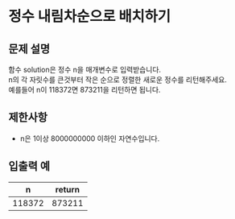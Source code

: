 # 정수 내림차순으로 배치하기

## 문제 설명

함수 solution은 정수 n을 매개변수로 입력받습니다.  
n의 각 자릿수를 큰것부터 작은 순으로 정렬한 새로운 정수를 리턴해주세요.  
예를들어 n이 118372면 873211을 리턴하면 됩니다.  


## 제한사항

- n은 1이상 8000000000 이하인 자연수입니다.


## 입출력 예

| n      | return |
|--------|--------|
| 118372 | 873211 |

